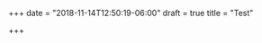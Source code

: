 +++
date = "2018-11-14T12:50:19-06:00"
draft = true
title = "Test"

+++

<html>
  <head>
    <meta property="og:url" content="https://dmedigital.lpages.co/retire-happy-now-event/" />
    <link rel="opengraph" href="https://dmedigital.lpages.co/retire-happy-now-event/" />
    <script src="//dmedigital.lpages.co/_/js/retire-happy-now-event/"></script>
  </head>
</html>
